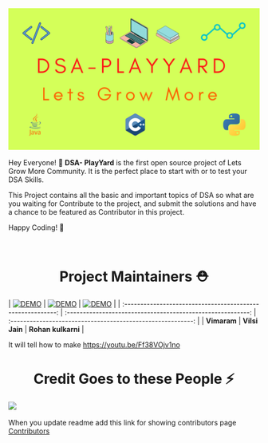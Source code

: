 <img src="DSA-Playyard.png">

Hey Everyone! 👋 ****DSA- PlayYard**** is the first open source project of Lets Grow More Community. It is the perfect place to start with or to test your DSA Skills.

This Project contains all the basic and important topics of DSA so what are you waiting for Contribute to the project, and submit the solutions and have a chance to be featured as Contributor in this project.

Happy Coding! 🙂

<br><h1 align="center">Project Maintainers ⛑</h1>
| [![DEMO](https://github.com/demo.png)](https://github.com/) | [![DEMO](https://github.com/demo.png)](https://github.com/) | [![DEMO](https://github.com/demo.png)](https://github.com/) |
| :---------------------------------------------------------: | :---------------------------------------------------------: | :---------------------------------------------------------: |
|                         **Vimaram**                          |                         **Vilsi Jain**                          |                         **Rohan kulkarni**                          |

It will tell how to make https://youtu.be/Ff38VOjv1no
<h1 align="center">Credit Goes to these People ⚡</h1>
<a href="https://github.com/LetsGrowMoreCommunity/DSA-Playyard/graphs/contributors">
  <img src="https://contrib.rocks/image?repo=LetsGrowMoreCommunity/DSA-Playyard" />
</a>


When you update readme add this link for showing contributors page
<a href="https://letsgrowmorecommunity.github.io/DSA-Playyard/Tribute_to_contributors.html">Contributors</a>
